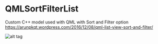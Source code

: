 # QMLSortFilterList
Custom C++ model used with QML with Sort and Filter option
https://arunpkqt.wordpress.com/2016/12/08/qml-list-view-sort-and-filter/

![alt tag](https://cloud.githubusercontent.com/assets/4667704/21793938/d9e7ec12-d71b-11e6-9102-485a2afb3001.png)
